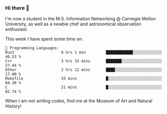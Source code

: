 ### Hi there 👋

I'm now a student in the M.S. Information Networking @ Carnegie Mellon University, as well as a newbie chef and astronomical observation enthusiast. 



<!--START_SECTION:waka-->
This week I have spent some time on: 

```text
💬 Programming Languages: 
Rust                     6 hrs 1 min         ████████████░░░░░░░░░░░░░   46.53 % 
C++                      3 hrs 33 mins       ███████░░░░░░░░░░░░░░░░░░   27.44 % 
Other                    2 hrs 12 mins       ████░░░░░░░░░░░░░░░░░░░░░   17.00 % 
Makefile                 33 mins             █░░░░░░░░░░░░░░░░░░░░░░░░   04.30 % 
C                        21 mins             █░░░░░░░░░░░░░░░░░░░░░░░░   02.74 % 
```


<!--END_SECTION:waka-->

When I am not writing codes, find me at the Museum of Art and Natural History!
